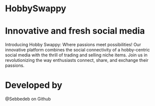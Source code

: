 # HobbySwappy

# Innovative and fresh social media
Introducing Hobby Swappy: Where passions meet possibilities! Our innovative platform combines the social connectivity of a hobby-centric social media with the thrill of trading and selling niche items. Join us in revolutionizing the way enthusiasts connect, share, and exchange their passions.

# Developed by
@Sebbedeb on Github
